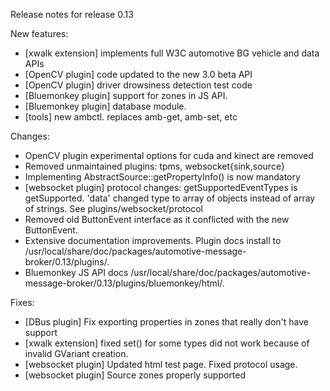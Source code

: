 Release notes for release 0.13

New features:
- [xwalk extension] implements full W3C automotive BG vehicle and data APIs
- [OpenCV plugin] code updated to the new 3.0 beta API
- [OpenCV plugin] driver drowsiness detection test code
- [Bluemonkey plugin] support for zones in JS API.
- [Bluemonkey plugin] database module.
- [tools] new ambctl. replaces amb-get, amb-set, etc

Changes:
- OpenCV plugin experimental options for cuda and kinect are removed
- Removed unmaintained plugins: tpms, websocket{sink,source}
- Implementing AbstractSource::getPropertyInfo() is now mandatory
- [websocket plugin] protocol changes: getSupportedEventTypes is getSupported.  'data' changed type to array of objects
  instead of array of strings.  See plugins/websocket/protocol
- Removed old ButtonEvent interface as it conflicted with the new ButtonEvent.
- Extensive documentation improvements.  Plugin docs install to /usr/local/share/doc/packages/automotive-message-broker/0.13/plugins/.
- Bluemonkey JS API docs /usr/local/share/doc/packages/automotive-message-broker/0.13/plugins/bluemonkey/html/.

Fixes:
- [DBus plugin] Fix exporting properties in zones that really don't have support
- [xwalk extension] fixed set() for some types did not work because of invalid GVariant creation.
- [websocket plugin] Updated html test page.  Fixed protocol usage.
- [websocket plugin] Source zones properly supported
